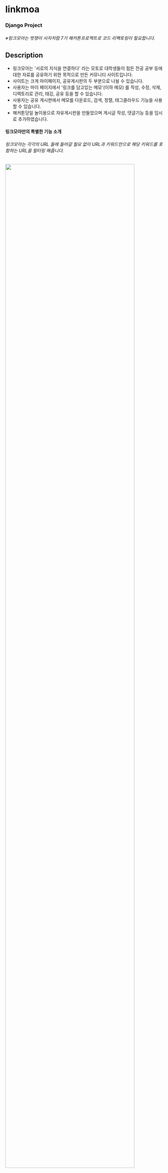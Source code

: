 # linkmoa
### Django Project

###### ※링크모아는 멋쟁이 사자처럼 7기 해커톤프로젝트로 코드 리팩토링이 필요합니다.

## Description
- 링크모아는 '서로의 지식을 연결하다' 라는 모토로 대학생들이 힘든 전공 공부 등에 대한 자료를 공유하기 위한 목적으로 만든 커뮤니티 사이트입니다.
- 사이트는 크게 마이페이지, 공유게시판의 두 부분으로 나뉠 수 있습니다.
- 사용자는 마이 페이지에서 '링크를 담고있는 메모'(이하 메모) 를 작성, 수정, 삭제, 디렉토리로 관리, 태깅, 공유 등을 할 수 있습니다.
- 사용자는 공유 게시판에서 메모를 다운로드, 검색, 정렬, 태그클라우드 기능을 사용 할 수 있습니다.
- 해커톤당일 놀이용으로 자유게시판을 만들었으며 게시글 작성, 댓글기능 등을 임시로 추가하였습니다.

#### 링크모아만의 특별한 기능 소개
###### 링크모아는 각각의 URL 들에 들어갈 필요 없이 URL과 키워드만으로 해당 키워드를 포함하는 URL을 필터링 해줍니다.
<img src="https://user-images.githubusercontent.com/41745717/63235505-ac0c6880-c274-11e9-9efe-01c34ac92194.PNG" width="90%"></img>
1. 위 사진은 링크모아의 자유게시판으로 크게 검색창, 컨텐츠 창으로 나뉩니다.
2. 사용자는 URL 리스트에 자신이 저장해놓은 URL 들, 키워드창에 찾고자 하는 키워드를 입력합니다.
<img src="https://user-images.githubusercontent.com/41745717/63235506-add62c00-c274-11e9-8758-8e63d1c5a790.PNG" width="90%"></img>
3. 위와같이 입력을 하고 검색을 하면 JVM 단어를 포함한 URL만을 추출 해 줍니다.
<img src="https://user-images.githubusercontent.com/41745717/63235509-af9fef80-c274-11e9-970f-8815eac846d1.PNG" width="90%"></img>

4. https://github.com/97e57e/linkmoa_chrome_extension 크롬 익스텐션을 통해 더 쉽게 사용가능합니다.

## 기술 
- Front End
~~~
- 아직 SPA에 대한 지식이 부족하여 SPA는 도입하지 못함
- 대부분 Django template과 Jquery 이용
- Bootstrap의 Modal과 Carousel 사용

- 추후 React.js 또는 vue.js 도입 
~~~

- Back End
~~~
- Python Django Framework
- 마이페이지, 공유게시판, 자유게시판, Accounts등 기능 단위로 각각의 앱 작성
- URL 필터링 기능을 위해 urllib 사용
- Tag 기능을 위해 Django-tagging 라이브러리 사용
- 처음에는 헤로쿠 배포를 시도 했으나 헤로쿠에서 tagging의 최신 버전이 잘 안불러와져서 실패.
- 이후 AWS EC2를 이용한 배포 성공

- Nginx Uwsgi와의 연동 필요
~~~

## ToDo
### 크롤링 개선
- 처음엔 URL의 HTML을 BeautifulSoup를 이용해 파싱해여 필요 부분만 추출하여 검색했지만 시간이 오래 걸려 단순 urlopen 으로 방식 변경
- 변경된 방식에서 크롤링 속도 향상했지만 검색결과의 정확도가 떨어짐.
- 따라서 정확도를 위한 알고리즘 개선과 성능 향상을 위해 파이썬 멀티프로세싱을 도입해야할것으로 보임.

### 페이지네이션 개선
- 현재 페이지네이션 기능 중 검색 후 페이지네이션 혹은 게시글 정렬 후 페이지네이션 기능에서 매번 데이터 요청이 너무 많음.
- 더 효율적인 방법을 찾거나 ajax와 같은 비동기 통신을 통해 성능개선 필요

### 클래스형 뷰 도입
- 현재는 뷰의 모든 파트가 함수형 뷰로 작성되어있음.
- 필요에 따라 가독성 향상을 위해 클래스형 뷰에 대해 공부하고 도입 할 예정.

### 코드 리팩토링
- 인덴테이션 맞추기
- 변수명등 정리
- 반복되는 코드 함수화
- 주석 정리
- css파일 분할
